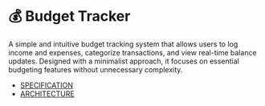 # 💰 Budget Tracker  

A simple and intuitive budget tracking system that allows users to log income and expenses, categorize transactions, and view real-time balance updates. Designed with a minimalist approach, it focuses on essential budgeting features without unnecessary complexity.  

- [SPECIFICATION](https://github.com/Wareezy/Budget_Tracker/blob/main/SPECIFICATION.md)
- [ARCHITECTURE](https://github.com/warren-jaftha-01/Budget_Tracker/blob/main/ARCHITECTURE.md)
